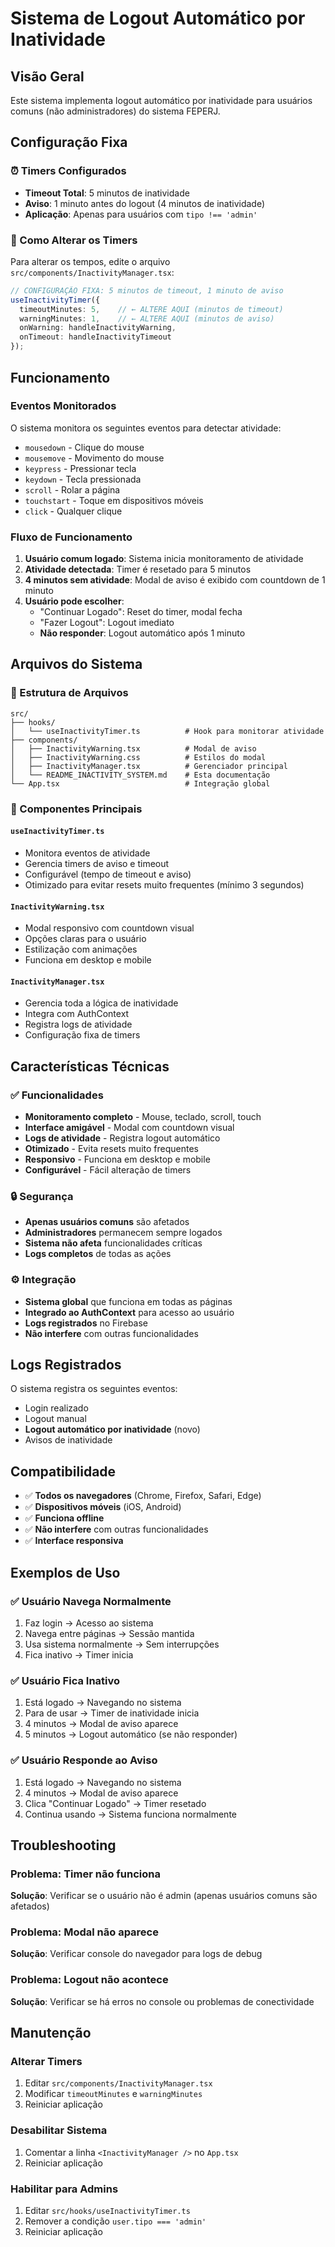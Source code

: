# Sistema de Logout Automático por Inatividade

## Visão Geral

Este sistema implementa logout automático por inatividade para usuários comuns (não administradores) do sistema FEPERJ.

## Configuração Fixa

### ⏰ Timers Configurados
- **Timeout Total**: 5 minutos de inatividade
- **Aviso**: 1 minuto antes do logout (4 minutos de inatividade)
- **Aplicação**: Apenas para usuários com `tipo !== 'admin'`

### 🔧 Como Alterar os Timers

Para alterar os tempos, edite o arquivo `src/components/InactivityManager.tsx`:

```typescript
// CONFIGURAÇÃO FIXA: 5 minutos de timeout, 1 minuto de aviso
useInactivityTimer({
  timeoutMinutes: 5,    // ← ALTERE AQUI (minutos de timeout)
  warningMinutes: 1,    // ← ALTERE AQUI (minutos de aviso)
  onWarning: handleInactivityWarning,
  onTimeout: handleInactivityTimeout
});
```

## Funcionamento

### Eventos Monitorados
O sistema monitora os seguintes eventos para detectar atividade:
- `mousedown` - Clique do mouse
- `mousemove` - Movimento do mouse
- `keypress` - Pressionar tecla
- `keydown` - Tecla pressionada
- `scroll` - Rolar a página
- `touchstart` - Toque em dispositivos móveis
- `click` - Qualquer clique

### Fluxo de Funcionamento

1. **Usuário comum logado**: Sistema inicia monitoramento de atividade
2. **Atividade detectada**: Timer é resetado para 5 minutos
3. **4 minutos sem atividade**: Modal de aviso é exibido com countdown de 1 minuto
4. **Usuário pode escolher**:
   - "Continuar Logado": Reset do timer, modal fecha
   - "Fazer Logout": Logout imediato
   - **Não responder**: Logout automático após 1 minuto

## Arquivos do Sistema

### 📁 Estrutura de Arquivos
```
src/
├── hooks/
│   └── useInactivityTimer.ts          # Hook para monitorar atividade
├── components/
│   ├── InactivityWarning.tsx          # Modal de aviso
│   ├── InactivityWarning.css          # Estilos do modal
│   ├── InactivityManager.tsx          # Gerenciador principal
│   └── README_INACTIVITY_SYSTEM.md    # Esta documentação
└── App.tsx                            # Integração global
```

### 🔧 Componentes Principais

#### `useInactivityTimer.ts`
- Monitora eventos de atividade
- Gerencia timers de aviso e timeout
- Configurável (tempo de timeout e aviso)
- Otimizado para evitar resets muito frequentes (mínimo 3 segundos)

#### `InactivityWarning.tsx`
- Modal responsivo com countdown visual
- Opções claras para o usuário
- Estilização com animações
- Funciona em desktop e mobile

#### `InactivityManager.tsx`
- Gerencia toda a lógica de inatividade
- Integra com AuthContext
- Registra logs de atividade
- Configuração fixa de timers

## Características Técnicas

### ✅ Funcionalidades
- **Monitoramento completo** - Mouse, teclado, scroll, touch
- **Interface amigável** - Modal com countdown visual
- **Logs de atividade** - Registra logout automático
- **Otimizado** - Evita resets muito frequentes
- **Responsivo** - Funciona em desktop e mobile
- **Configurável** - Fácil alteração de timers

### 🔒 Segurança
- **Apenas usuários comuns** são afetados
- **Administradores** permanecem sempre logados
- **Sistema não afeta** funcionalidades críticas
- **Logs completos** de todas as ações

### ⚙️ Integração
- **Sistema global** que funciona em todas as páginas
- **Integrado ao AuthContext** para acesso ao usuário
- **Logs registrados** no Firebase
- **Não interfere** com outras funcionalidades

## Logs Registrados

O sistema registra os seguintes eventos:
- Login realizado
- Logout manual
- **Logout automático por inatividade** (novo)
- Avisos de inatividade

## Compatibilidade

- ✅ **Todos os navegadores** (Chrome, Firefox, Safari, Edge)
- ✅ **Dispositivos móveis** (iOS, Android)
- ✅ **Funciona offline**
- ✅ **Não interfere** com outras funcionalidades
- ✅ **Interface responsiva**

## Exemplos de Uso

### ✅ Usuário Navega Normalmente
1. Faz login → Acesso ao sistema
2. Navega entre páginas → Sessão mantida
3. Usa sistema normalmente → Sem interrupções
4. Fica inativo → Timer inicia

### ✅ Usuário Fica Inativo
1. Está logado → Navegando no sistema
2. Para de usar → Timer de inatividade inicia
3. 4 minutos → Modal de aviso aparece
4. 5 minutos → Logout automático (se não responder)

### ✅ Usuário Responde ao Aviso
1. Está logado → Navegando no sistema
2. 4 minutos → Modal de aviso aparece
3. Clica "Continuar Logado" → Timer resetado
4. Continua usando → Sistema funciona normalmente

## Troubleshooting

### Problema: Timer não funciona
**Solução**: Verificar se o usuário não é admin (apenas usuários comuns são afetados)

### Problema: Modal não aparece
**Solução**: Verificar console do navegador para logs de debug

### Problema: Logout não acontece
**Solução**: Verificar se há erros no console ou problemas de conectividade

## Manutenção

### Alterar Timers
1. Editar `src/components/InactivityManager.tsx`
2. Modificar `timeoutMinutes` e `warningMinutes`
3. Reiniciar aplicação

### Desabilitar Sistema
1. Comentar a linha `<InactivityManager />` no `App.tsx`
2. Reiniciar aplicação

### Habilitar para Admins
1. Editar `src/hooks/useInactivityTimer.ts`
2. Remover a condição `user.tipo === 'admin'`
3. Reiniciar aplicação
